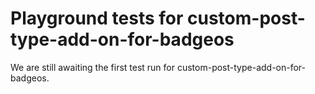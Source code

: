 # Playground tests for custom-post-type-add-on-for-badgeos
We are still awaiting the first test run for custom-post-type-add-on-for-badgeos.
